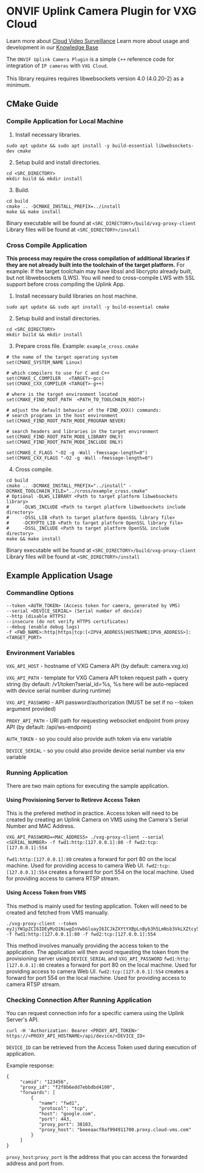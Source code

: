 # ONVIF Uplink Camera Plugin for VXG Cloud

Learn more about <a href="https://www.videoexpertsgroup.com">Cloud Video Surveillance</a>
Learn more about usage and development in our <a href="https://help.videoexpertsgroup.com/kb/camera-uplink-agent">Knowledge Base</a>

The `ONVIF Uplink Camera Plugin` is a simple `C++` reference code for integration of `IP cameras` with `VXG Cloud`.
<br>
<br>
This library requires requires libwebsockets version 4.0 (4.0.20-2) as a minimum.
<br>


## CMake Guide

### Compile Application for Local Machine
1. Install necessary libraries.
```
sudo apt update && sudo apt install -y build-essential libwebsockets-dev cmake
```
2. Setup build and install directories.
```
cd <SRC_DIRECTORY>
mkdir build && mkdir install
```
3. Build.
```
cd build
cmake .. -DCMAKE_INSTALL_PREFIX=../install
make && make install
```
Binary executable will be found at `<SRC_DIRECTORY>/build/vxg-proxy-client`
Library files will be found at `<SRC_DIRECTORY>/install`


### Cross Compile Application
<b>This process may require the cross compilation of additional libraries if they are not already built into the toolchain of the target platform.</b>
For example: If the target toolchain may have libssl and libcrypto already built, but not libwebsockets (LWS). You will need to cross-compile LWS with SSL support before cross compiling the Uplink App.

1. Install necessary build libraries on host machine.
```
sudo apt update && sudo apt install -y build-essential cmake
```
2. Setup build and install directories.
```
cd <SRC_DIRECTORY>
mkdir build && mkdir install
```
3. Prepare cross file.
Example: `example_cross.cmake`
```
# the name of the target operating system
set(CMAKE_SYSTEM_NAME Linux)

# which compilers to use for C and C++
set(CMAKE_C_COMPILER   <TARGET>-gcc)
set(CMAKE_CXX_COMPILER <TARGET>-g++)

# where is the target environment located
set(CMAKE_FIND_ROOT_PATH  <PATH_TO_TOOLCHAIN_ROOT>)

# adjust the default behavior of the FIND_XXX() commands:
# search programs in the host environment
set(CMAKE_FIND_ROOT_PATH_MODE_PROGRAM NEVER)

# search headers and libraries in the target environment
set(CMAKE_FIND_ROOT_PATH_MODE_LIBRARY ONLY)
set(CMAKE_FIND_ROOT_PATH_MODE_INCLUDE ONLY)

set(CMAKE_C_FLAGS "-O2 -g -Wall -fmessage-length=0")
set(CMAKE_CXX_FLAGS "-O2 -g -Wall -fmessage-length=0")
```
4. Cross compile.
```
cd build
cmake .. -DCMAKE_INSTALL_PREFIX="../install" -DCMAKE_TOOLCHAIN_FILE="../cross/example_cross.cmake"
# Optional -DLWS_LIBRARY <Path to target platform libwebsockets library>
#     -DLWS_INCLUDE <Path to target platform libwebsockets include directory>
#     -DSSL_LIB <Path to target platform OpenSSL library file>
#     -DCRYPTO_LIB <Path to target platform OpenSSL library file>
#     -DSSL_INCLUDE <Path to target platform OpenSSL include directory>
make && make install
```
Binary executable will be found at `<SRC_DIRECTORY>/build/vxg-proxy-client`
Library files will be found at `<SRC_DIRECTORY>/install`


## Example Application Usage

### Commandline Options
```
--token <AUTH_TOKEN> (Access token for camera, generated by VMS)
--serial <DEVICE_SERIAL> (Serial number of device)
--http (disable HTTPS)
--insecure (do not verify HTTPS certificates)
--debug (enable debug logs)
-f <FWD_NAME>:http|https|tcp:[<IPV4_ADDRESS|HOSTNAME|IPV6_ADDRESS>]:<TARGET_PORT>
```

### Environment Variables
`VXG_API_HOST` - hostname of VXG Camera API (by default: camera.vxg.io)

`VXG_API_PATH` - template for VXG Camera API token request path + query string
(by default: /v1/token?serial_id=%s, %s here will be auto-replaced with device serial number during runtime)

`VXG_API_PASSWORD` - API password/authorization
(MUST be set if no --token argument provided)

`PROXY_API_PATH` - URI path for requesting websocket endpoint from proxy API
(by default: /api/ws-endpoint)

`AUTH_TOKEN` - so you could also provide auth token via env variable

`DEVICE_SERIAL` - so you could also provide device serial number via env variable

### Running Application
There are two main options for executing the sample application.

#### Using Provisioning Server to Retireve Access Token
This is the prefered method in practice. Access token will need to be created by creating an Uplink Camera on VMS using the Camera's Serial Number and MAC Address.
```
VXG_API_PASSWORD=<MAC_ADDRESS> ./vxg-proxy-client --serial <SERIAL_NUMBER> -f fwd1:http:[127.0.0.1]:80 -f fwd2:tcp:[127.0.0.1]:554
```
`fwd1:http:[127.0.0.1]:80` creates a forward for port 80 on the local machine. Used for providing access to camera Web UI.
`fwd2:tcp:[127.0.0.1]:554` creates a forward for port 554 on the local machine. Used for providing access to camera RTSP stream.

#### Using Access Token from VMS
This method is mainly used for testing application. Token will need to be created and fetched from VMS manually.
```
./vxg-proxy-client --token eyJjYW1pZCI6IDEyMzQ1NiwgInVwbGluayI6ICJkZXYtYXBpLnByb3h5LmNsb3VkLXZtcy5jb20ifQo= -f fwd1:http:[127.0.0.1]:80 -f fwd2:tcp:[127.0.0.1]:554
```
This method involves manually providing the access token to the application. The application will then avoid requesting the token from the provisioning server using `DEVICE_SERIAL` and `VXG_API_PASSWORD`
`fwd1:http:[127.0.0.1]:80` creates a forward for port 80 on the local machine. Used for providing access to camera Web UI.
`fwd2:tcp:[127.0.0.1]:554` creates a forward for port 554 on the local machine. Used for providing access to camera RTSP stream.

### Checking Connection After Running Application
You can request connection info for a specific camera using the Uplink Server's API.
```
curl -H 'Authorization: Bearer <PROXY_API_TOKEN>' https://<PROXY_API_HOSTNAME>/api/device/<DEVICE_ID>
```
`DEVICE_ID` can be retrieved from the Access Token used during execution of application.

Example response:
```
{
     "camid": "123456",
     "proxy_id": "f2f8b6edd7ebbdbd4100",
     "forwards": [
         {
            "name": "fwd1",
            "protocol": "tcp",
            "host": "google.com",
            "port": 443,
            "proxy_port": 38103,
            "proxy_host": "beeeaacf8af994911700.proxy.cloud-vms.com"
         }
     ]
}
```
`proxy_host`:`proxy_port` is the address that you can access the forwarded address and port from.